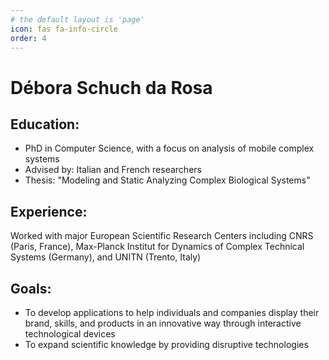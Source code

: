 ```yaml
---
# the default layout is 'page'
icon: fas fa-info-circle
order: 4
---
```


# Débora Schuch da Rosa

## Education:

* PhD in Computer Science, with a focus on analysis of mobile complex systems
* Advised by: Italian and French researchers
* Thesis: "Modeling and Static Analyzing Complex Biological Systems"

## Experience:

Worked with major European Scientific Research Centers including CNRS (Paris, France), Max-Planck Institut for Dynamics of Complex Technical Systems (Germany), and UNITN (Trento, Italy)

## Goals:

- To develop applications to help individuals and companies display their brand, skills, and products in an innovative way through interactive technological devices
- To expand scientific knowledge by providing disruptive technologies